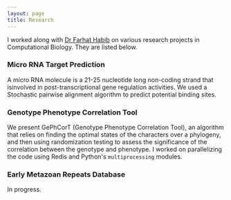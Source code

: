 ```yaml
---
layout: page
title: Research
---
```



<p class="message">
  I worked along with <a href = "http://www.iiserpune.ac.in/~farhat/">Dr Farhat Habib</a> on various research projects in Computational Biology.
  They are listed below.
</p>

### Micro RNA Target Prediction
A  micro  RNA  molecule  is  a  21-25  nucleotide  long  non-coding  strand  that  isinvolved in post-transcriptional gene regulation activities.
We used a Stochastic pairwise alignment algorithm to predict potential binding sites.

### Genotype Phenotype Correlation Tool
We present GePhCorT (Genotype Phenotype Correlation Tool), an algorithm that relies on finding the optimal states of the characters over a phylogeny, and then using randomization testing to assess the significance of the correlation between the genotype and phenotype. I worked on parallelizing the code using Redis and Python's 
`multiprocessing` modules.

### Early Metazoan Repeats Database
In progress.
